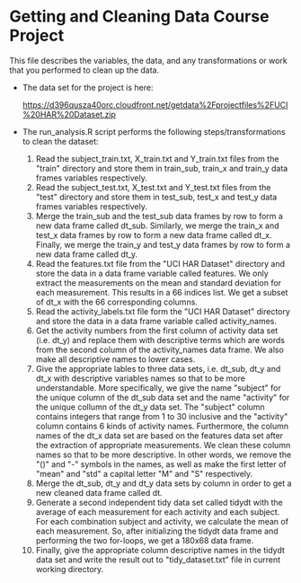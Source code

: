 # Getting and Cleaning Data Course Project

This file describes the variables, the data, and any transformations or work that you performed to clean up the data.

* The data set for the project is here:

  https://d396qusza40orc.cloudfront.net/getdata%2Fprojectfiles%2FUCI%20HAR%20Dataset.zip

* The run_analysis.R script performs the following steps/transformations to clean the dataset:
  1. Read the subject_train.txt, X_train.txt and Y_train.txt files from the "train" directory and store them in train_sub,      train_x and train_y data frames variables respectively.
  2. Read the subject_test.txt, X_test.txt and Y_test.txt files from the "test" directory and store them in test_sub,           test_x and test_y data frames variables respectively.
  3. Merge the train_sub and the test_sub data frames by row to form a new data frame called dt_sub. Similarly, we merge the train_x and test_x data frames by row to form a new data frame called dt_x. Finally, we merge the train_y and test_y data frames by row to form a new data frame called dt_y.
  4. Read the features.txt file from the "UCI HAR Dataset" directory and store the data in a data frame variable called features. We only extract the measurements on the mean and standard deviation for each measurement. This results in a 66 indices list. We get a subset of dt_x with the 66 corresponding columns.
  5. Read the activity_labels.txt file form the "UCI HAR Dataset" directory and store the data in a data frame variable called activity_names.
  6. Get the activity numbers from the first column of activity data set (i.e. dt_y) and replace them with descriptive terms which are words from the second column of the activity_names data frame. We also make all descriptive names to lower cases.
  7. Give the appropriate lables to three data sets, i.e. dt_sub, dt_y and dt_x with descriptive variables names so that to be more understandable. More specifically, we give the name "subject" for the unique column of the dt_sub data set and the name "activity" for the unique collumn of the dt_y data set. The "subject" column contains integers that range from 1 to 30 inclusive and the "activity" column contains 6 kinds of activity names. Furthermore, the column names of the dt_x data set are based on the features data set after the extraction of appropriate measurements. We clean these column names so that to be more descriptive. In other words, we remove the "()" and "-" symbols in the names, as well as make the first letter of "mean" and "std" a capital letter "M" and "S" respectively.
  8. Merge the dt_sub, dt_y and dt_y data sets by column in order to get a new cleaned data frame called dt.
  9. Generate a second independent tidy data set called tidydt with the average of each measurement for each activity and each subject. For each combination subject and activity, we calculate the mean of each measurement. So, after initializing the tidydt data frame and performing the two for-loops, we get a 180x68 data frame.
  10. Finally, give the appropriate column descriptive names in the tidydt data set and write the result out to "tidy_dataset.txt" file in current working directory. 
